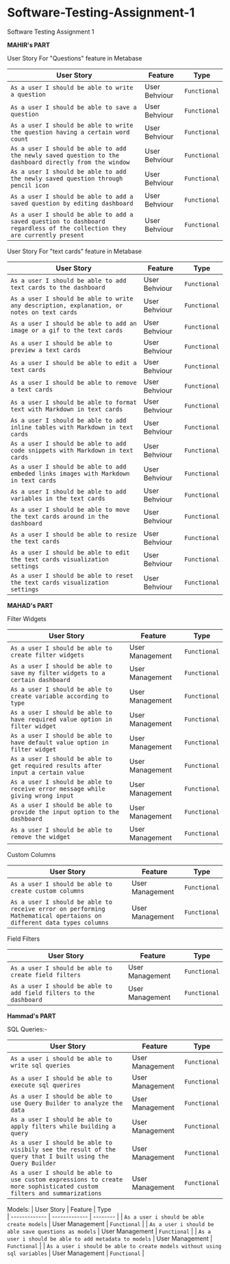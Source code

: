 # Software-Testing-Assignment-1
Software Testing Assignment 1

**MAHIR's PART**

User Story For "Questions" feature in Metabase

| User Story    | Feature       | Type            
| ------------- | ------------- | --------    |
| `As a user I should be able to write a question` |  User Behviour | `Functional`   |
| `As a user I should be able to save a question` |  User Behviour | `Functional`   |
| `As a user I should be able to write the question having a certain word count` |  User Behviour | `Functional`   |
| `As a user I should be able to add the newly saved question to the dashboard directly from the window ` | User Behviour | `Functional`   |
| `As a user I should be able to add the newly saved question through pencil icon` |  User Behviour | `Functional`   |
| `As a user I should be able to add a saved question by editing dashboard` |  User Behviour | `Functional`   |
| `As a user I should be able to add a saved question to dashboard regardless of the collection they are currently present` |  User Behviour | `Functional`   |(7)

User Story For "text cards" feature in Metabase

| User Story    | Feature       | Type            
| ------------- | ------------- | --------    |
| `As a user I should be able to add text cards to the dashboard` |  User Behviour | `Functional`   |
| `As a user I should be able to write any description, explanation, or notes on text cards` |  User Behviour | `Functional`   |
| `As a user I should be able to add an image or a gif to the text cards` |  User Behviour | `Functional`   |
| `As a user I should be able to preview a text cards` |  User Behviour | `Functional`   |
| `As a user I should be able to edit a text cards` |  User Behviour | `Functional`   |
| `As a user I should be able to remove a text cards` |  User Behviour | `Functional`   |
| `As a user I should be able to format text with Markdown in text cards` |  User Behviour | `Functional`   |
| `As a user I should be able to add inline tables with Markdown in text cards` |  User Behviour | `Functional`   |
| `As a user I should be able to add code snippets with Markdown in text cards` |  User Behviour | `Functional`   |
| `As a user I should be able to add embeded links images with Markdown in text cards` |  User Behviour | `Functional`   |
| `As a user I should be able to add variables in the text cards` |  User Behviour | `Functional`   |
| `As a user I should be able to move the text cards around in the dashboard` |  User Behviour | `Functional`   |
| `As a user I should be able to resize the text cards` |  User Behviour | `Functional`   |
| `As a user I should be able to edit the text cards visualization settings` |  User Behviour | `Functional`   |
| `As a user I should be able to reset the text cards visualization settings` |  User Behviour | `Functional`   |


**MAHAD's PART**

Filter Widgets

| User Story    | Feature       | Type            
| ------------- | ------------- | --------    |
| `As a user I should be able to create filter widgets` | User Management    | `Functional`   |
| `As a user I should be able to save my filter widgets to a certain dashboard` |  User Management | `Functional`   |
| `As a user I should be able to create variable according to type`|  User Management | `Functional`   |
| `As a user I should be able to have required value option in filter widget`|  User Management | `Functional`   |
| `As a user I should be able to have default value option in filter widget`|  User Management | `Functional`   |
| `As a user I should be able to get required results after input a certain value`|  User Management | `Functional`   |
| `As a user I should be able to receive error message while giving wrong input`|  User Management | `Functional`   |
| `As a user I should be able to provide the input option to the dashboard`|  User Management | `Functional`   |
| `As a user I should be able to remove the widget`|  User Management | `Functional`   |





Custom Columns

| User Story    | Feature       | Type            
| ------------- | ------------- | --------    |
| `As a user I should be able to create custom columns`|  User Management | `Functional`   |
| `As a user I should be able to receive error on performing Mathematical opertaions on different data types columns`|  User Management | `Functional`   |


Field Filters

| User Story    | Feature       | Type            
| ------------- | ------------- | --------    |
| `As a user I should be able to create field filters`|  User Management | `Functional`   |
| `As a user I should be able to add field filters to the dashboard`|  User Management | `Functional`   |



**Hammad's PART**

SQL Queries:-

| User Story    | Feature       | Type            
| ------------- | ------------- | --------    |
| `As a user i should be able to write sql queries` | User Management    | `Functional`   |
| `As a user I should be able to execute sql querires` |  User Management | `Functional`   |
| `As a user I should be able to use Query Builder to analyze the data`         |  User Management | `Functional`   |
| `As a user I should be able to apply filters while building a query` | User Management | `Functional`   |
| `As a user I should be able to visibily see the result of the query that I built using the Query Builder` | User Management | `Functional`   |
| `As a user I should be able to use custom expressions to create more sophisticated custom filters and summarizations` | User Management | `Functional`   |

Models:
| User Story    | Feature       | Type            
| ------------- | ------------- | --------    |
| `As a user i should be able create models` | User Management    | `Functional`   |
| `As a user i should be able save questions as models` | User Management    | `Functional`   |
| `As a user i should be able to add metadata to models` | User Management    | `Functional`   |
| `As a user i should be able to create models without using sql variables` | User Management    | `Functional`   |
